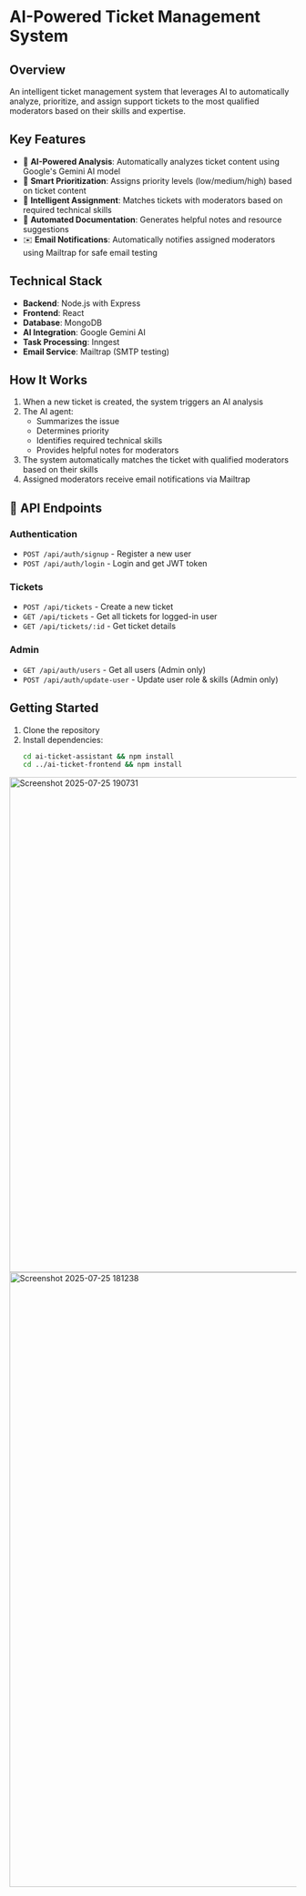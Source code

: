 # AI-Powered Ticket Management System

## Overview
An intelligent ticket management system that leverages AI to automatically analyze, prioritize, and assign support tickets to the most qualified moderators based on their skills and expertise.

## Key Features
- 🤖 **AI-Powered Analysis**: Automatically analyzes ticket content using Google's Gemini AI model
- 🎯 **Smart Prioritization**: Assigns priority levels (low/medium/high) based on ticket content
- 👥 **Intelligent Assignment**: Matches tickets with moderators based on required technical skills
- 📝 **Automated Documentation**: Generates helpful notes and resource suggestions
- ✉️ **Email Notifications**: Automatically notifies assigned moderators using Mailtrap for safe email testing

## Technical Stack
- **Backend**: Node.js with Express
- **Frontend**: React
- **Database**: MongoDB
- **AI Integration**: Google Gemini AI
- **Task Processing**: Inngest
- **Email Service**: Mailtrap (SMTP testing)

## How It Works
1. When a new ticket is created, the system triggers an AI analysis
2. The AI agent:
   - Summarizes the issue
   - Determines priority
   - Identifies required technical skills
   - Provides helpful notes for moderators
3. The system automatically matches the ticket with qualified moderators based on their skills
4. Assigned moderators receive email notifications via Mailtrap


## 📝 API Endpoints

### Authentication
- `POST /api/auth/signup` - Register a new user
- `POST /api/auth/login` - Login and get JWT token

### Tickets
- `POST /api/tickets` - Create a new ticket
- `GET /api/tickets` - Get all tickets for logged-in user
- `GET /api/tickets/:id` - Get ticket details

### Admin
- `GET /api/auth/users` - Get all users (Admin only)
- `POST /api/auth/update-user` - Update user role & skills (Admin only)

## Getting Started
1. Clone the repository
2. Install dependencies:
   ```bash
   cd ai-ticket-assistant && npm install
   cd ../ai-ticket-frontend && npm install
<img width="1889" height="870" alt="Screenshot 2025-07-25 190731" src="https://github.com/user-attachments/assets/fbc5fa8f-2817-4b6a-ac87-254f897b830b" />
<img width="1920" height="1080" alt="Screenshot 2025-07-25 181238" src="https://github.com/user-attachments/assets/a95d3385-7919-4d9d-96eb-d450945c5a66" />

   
